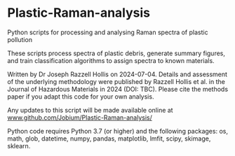 # Plastic-Raman-analysis
Python scripts for processing and analysing Raman spectra of plastic pollution

These scripts process spectra of plastic debris, generate summary figures, and train classification algorithms to assign spectra to known materials.

Written by Dr Joseph Razzell Hollis on 2024-07-04. Details and assessment of the underlying methodology were published by Razzell Hollis et al. in the Journal of Hazardous Materials in 2024 (DOI: TBC). Please cite the methods paper if you adapt this code for your own analysis.

Any updates to this script will be made available online at www.github.com/Jobium/Plastic-Raman-analysis/

Python code requires Python 3.7 (or higher) and the following packages: os, math, glob, datetime, numpy, pandas, matplotlib, lmfit, scipy, skimage, sklearn.
